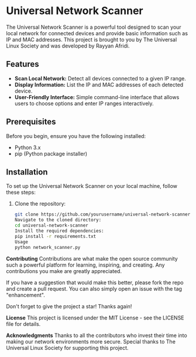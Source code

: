 # Universal Network Scanner

The Universal Network Scanner is a powerful tool designed to scan your local network for connected devices and provide basic information such as IP and MAC addresses. This project is brought to you by The Universal Linux Society and was developed by Rayyan Afridi.

## Features

- **Scan Local Network:** Detect all devices connected to a given IP range.
- **Display Information:** List the IP and MAC addresses of each detected device.
- **User-Friendly Interface:** Simple command-line interface that allows users to choose options and enter IP ranges interactively.

## Prerequisites

Before you begin, ensure you have the following installed:
- Python 3.x
- pip (Python package installer)

## Installation

To set up the Universal Network Scanner on your local machine, follow these steps:

1. Clone the repository:
   ```bash
   git clone https://github.com/yourusername/universal-network-scanner.git
   Navigate to the cloned directory:
   cd universal-network-scanner
   Install the required dependencies:
   pip install -r requirements.txt
   Usage
   python network_scanner.py

**Contributing**
Contributions are what make the open source community such a powerful platform for learning, inspiring, and creating. Any contributions you make are greatly appreciated.

If you have a suggestion that would make this better, please fork the repo and create a pull request. You can also simply open an issue with the tag "enhancement".

Don't forget to give the project a star! Thanks again!

**License**
This project is licensed under the MIT License - see the LICENSE file for details.

**Acknowledgments**
Thanks to all the contributors who invest their time into making our network environments more secure.
Special thanks to The Universal Linux Society for supporting this project.
   
